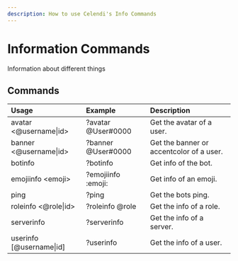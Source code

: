 ```yaml
---
description: How to use Celendi's Info Commands
---
```

# Information Commands

Information about different things

## Commands

| Usage | Example | Description |
| :--- | :--- | :--- |
| avatar &lt;&#64;username\|id&gt; | ?avatar &#64;User#0000 | Get the avatar of a user. |
| banner &lt;&#64;username\|id&gt; | ?banner &#64;User#0000 | Get the banner or accentcolor of a user. |
| botinfo | ?botinfo | Get info of the bot. |
| emojiinfo &lt;emoji&gt; | ?emojiinfo :emoji: | Get info of an emoji. |
| ping | ?ping | Get the bots ping. |
| roleinfo &lt;&#64;role\|id&gt; | ?roleinfo &#64;role | Get the info of a role. |
| serverinfo | ?serverinfo | Get the info of a server. |
| userinfo &#91;&#64;username\|id&#93; | ?userinfo | Get the info of a user. |
